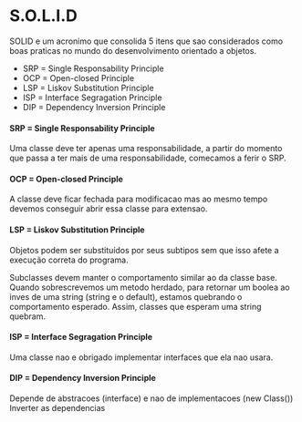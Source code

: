 # S.O.L.I.D

SOLID e um acronimo que consolida 5 itens que sao considerados como boas praticas no mundo do desenvolvimento orientado a objetos.

- SRP = Single Responsability Principle
- OCP = Open-closed Principle
- LSP = Liskov Substitution Principle
- ISP = Interface Segragation Principle
- DIP = Dependency Inversion Principle

#### SRP = Single Responsability Principle

Uma classe deve ter apenas uma responsabilidade, a partir do momento que passa a ter mais de uma responsabilidade, comecamos a ferir o SRP.

#### OCP = Open-closed Principle

A classe deve ficar fechada para modificacao mas ao mesmo tempo devemos conseguir abrir essa classe para extensao.

#### LSP = Liskov Substitution Principle

Objetos podem ser substituídos por seus subtipos sem que isso afete a execução correta do programa.

Subclasses devem manter o comportamento similar ao da classe base. Quando sobrescrevemos um metodo herdado, para retornar um boolea ao inves de uma string (string e o default), estamos quebrando o comportamento esperado. Assim, classes que esperam uma string quebram.

#### ISP = Interface Segragation Principle

Uma classe nao e obrigado implementar interfaces que ela nao usara.

#### DIP = Dependency Inversion Principle

Depende de abstracoes (interface) e nao de implementacoes (new Class())
Inverter as dependencias
